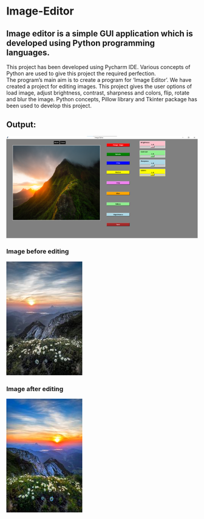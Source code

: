 # Image-Editor
## Image editor is a simple GUI application which is developed using Python programming languages.
This project has been developed using  Pycharm IDE.
Various concepts of Python are used to give this project the required perfection.                                            
The program’s main aim is to create a program for ‘Image Editor’.
We have created a project for editing images.
This project gives the user  options of load image, adjust brightness, contrast, sharpness and colors, flip, rotate and blur the image. 
Python concepts, Pillow library and Tkinter package has  been used to develop this project.

## **Output:**

![Image Editor](https://github.com/poornima-vj/PJ_MASKS_P2J2_PHOTO-EDITOR-TOOL/blob/main/output.png)
### Image before editing

![Image_before](https://github.com/poornima-vj/PJ_MASKS_P2J2_PHOTO-EDITOR-TOOL/blob/main/Image_before.jpg)


### Image after editing

![Image_after](https://github.com/poornima-vj/PJ_MASKS_P2J2_PHOTO-EDITOR-TOOL/blob/main/Image_after.jpg)

